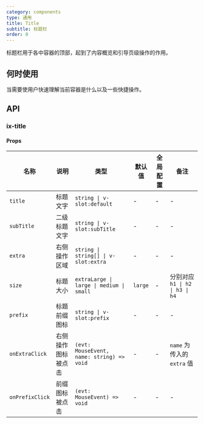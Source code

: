 ```yaml
---
category: components
type: 通用
title: Title
subtitle: 标题栏
order: 0
---
```


标题栏用于各中容器的顶部，起到了内容概览和引导页级操作的作用。

## 何时使用

当需要使用户快速理解当前容器是什么以及一些快捷操作。

## API

### ix-title

#### Props

| 名称 | 说明 | 类型  | 默认值 | 全局配置 | 备注 |
| --- | --- | --- | --- | --- | --- |
| `title` | 标题文字 | `string \| v-slot:default` | - | - | - |
| `subTitle` | 二级标题文字 | `string \| v-slot:subTitle` | - | - | - |
| `extra` | 右侧操作区域 | `string \| string[] \| v-slot:extra` | - | - | - |
| `size` | 标题大小 | `extraLarge \| large \| medium \| small` | `large` | - | 分别对应 `h1 \| h2 \| h3 \| h4` |
| `prefix` | 标题前缀图标 | `string \| v-slot:prefix` | - | - | - |
| `onExtraClick` | 右侧操作图标被点击 | `(evt: MouseEvent, name: string) => void` | - | - | `name` 为传入的 `extra` 值 |
| `onPrefixClick` | 前缀图标被点击 | `(evt: MouseEvent) => void` | - | - | - |
